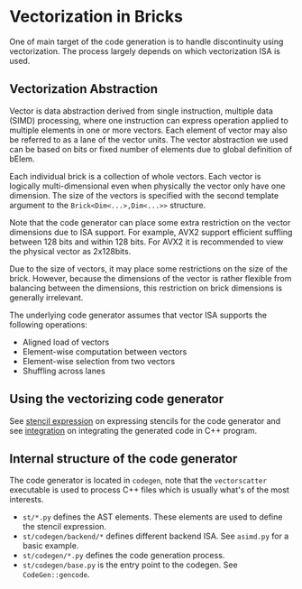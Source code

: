 # Vectorization in Bricks

One of main target of the code generation is to handle discontinuity using vectorization.
The process largely depends on which vectorization ISA is used.

## Vectorization Abstraction

Vector is data abstraction derived from single instruction, multiple data (SIMD) processing, where
one instruction can express operation applied to multiple elements in one or more vectors. Each
element of vector may also be referred to as a lane of the vector units. The vector abstraction we
used can be based on bits or fixed number of elements due to global definition of bElem.

Each individual brick is a collection of whole vectors. Each vector is logically multi-dimensional
even when physically the vector only have one dimension. The size of the vectors is specified with
the second template argument to the `Brick<Dim<...>,Dim<...>>` structure.

Note that the code generator can place some extra restriction on the vector dimensions due to ISA
support. For example, AVX2 support efficient suffling between 128 bits and within 128 bits. For
AVX2 it is recommended to view the physical vector as 2x128bits.

Due to the size of vectors, it may place some restrictions on the size of the brick. However,
because the dimensions of the vector is rather flexible from balancing between the dimensions,
this restriction on brick dimensions is generally irrelevant.

The underlying code generator assumes that vector ISA supports the following operations:

* Aligned load of vectors
* Element-wise computation between vectors
* Element-wise selection from two vectors
* Shuffling across lanes

## Using the vectorizing code generator

See [stencil expression](docs/stencilExpr.md) on expressing stencils for the code generator and
see [integration](docs/integration.md) on integrating the generated code in C++ program.

## Internal structure of the code generator

The code generator is located in `codegen`, note that the `vectorscatter` executable is used to
process C++ files which is usually what's of the most interests.

* `st/*.py` defines the AST elements. These elements are used to define the stencil expression.
* `st/codegen/backend/*` defines different backend ISA. See `asimd.py` for a basic example.
* `st/codegen/*.py` defines the code generation process.
* `st/codegen/base.py` is the entry point to the codegen. See `CodeGen::gencode`.
